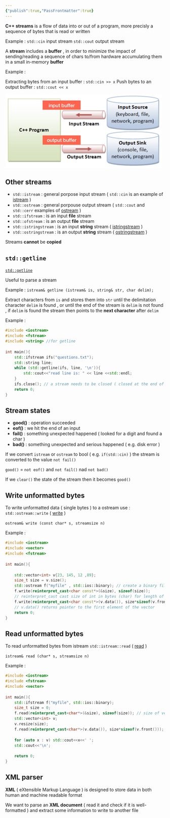 ```yaml
---
{"publish":true,"PassFrontmatter":true}
---
```


**C++ streams** is a flow of data into or out of a program, more precisly a sequence of bytes that is read or written

Example : 
`std::cin` input stream
`std::cout` output stream

A **stream** includes a **buffer** , in order to minimize the impact of sending/reading a sequence of chars to/from hardware accumulating them in a small in-memory **buffer**

Example :

Extracting bytes from an input buffer : `std::cin >> x`
Push bytes to an output buffer : `std::cout << x`

![Immagine 2023-04-13 121554.png](../../../Resources/Immagine%202023-04-13%20121554.png)

## Other streams 

+ `std::istream` : general porpose input stream ( `std::cin` is an example of [istream](https://cplusplus.com/reference/istream/istream/) ) 
+ `std::ostream` : general porpouse output stream ( `std::cout` and `std::cerr` examples of [ostream](https://cplusplus.com/reference/ostream/ostream/) )
+ `std::ifstream` : is an input **file** stream 
+ `std::ofstream` : is an output **file** stream 
+ `std::istringstream` : is an input **string** stream ( [istringstream](https://cplusplus.com/reference/sstream/istringstream/) )
+ `std::ostringstream` : is an output **string** stream ( [ostringstream](https://cplusplus.com/reference/sstream/ostringstream/) ) 

Streams **cannot** be **copied**  

## `std::getline`
[`std::getline`](https://cplusplus.com/reference/string/string/getline/)

Useful to parse a stream  

Example : 
`istream& getline (istream& is, string& str, char delim);`

Extract characters from `is` and stores them into `str` until the delimitation character `delim` is found , or until the end of the stream is `delim` is not found , if `delim` is found the stream then points to the **next character** after `delim`

Example :
```c++
#include <iostream>
#include <fstream>
#include <string> //for getline

int main(){
	std::ifstream ifs("questions.txt");
	std::string line;
	while (std::getline(ifs, line, '\n')){
		std::cout<<"read line is: " << line <<std::endl;
	}
	ifs.close(); // a stream needs to be closed ( closed at the end of a scope )
	return 0;
}
```

## Stream states

+ **good()** : operation succeeded 
+ **eof()** : we hit the end of an input
+ **fail()** : something unexpected happened ( looked for a digit and found a char )
+ **bad()** : something unexpected and serious happened ( e.g. disk error )

If we convert `istream` or `ostream` to bool ( e.g. `if(std::cin)` )  the stream is converted to the value `not fail()`

`good()` = `not eof()` and `not fail()` nad `not bad()`

If we `clear()` the state of the stream then it becomes `good()`


## Write unformatted bytes

To write unformatted data ( single bytes ) to a ostream use : `std::ostream::write` ( [write](https://cplusplus.com/reference/ostream/ostream/write/) )

`ostream& write (const char* s, streamsize n)`

Example : 

```c++
#include <iostream>
#include <vector>
#include <fstream>

int main(){

	std::vector<int> v{23, 145, 12 ,89};
	size_t size = v.size();
	std::ostream f("myfile" , std::ios::binary); // create a binary file
	f.write(reinterpret_cast<char const*>(&size), sizeof(size)); 
	// reinterpret_cast cast size of int in bytes (char) for length of size
	f.write(reinterpret_cast<char const*>(v.data()), size*sizeof(v.front()));
	// v.data() returns pointer to the first element of the vector
	return 0; 
}
```


## Read unformatted bytes

To read unformatted bytes from istream `std::istream::read` ( [read](https://cplusplus.com/reference/istream/istream/read/) )

`istream& read (char* s, streamsize n)`

Example :
```c++
#include <iostream>
#include <fstream>
#include <vector>

int main(){
	std::ifstream f("myfile", std::ios::binary);
	size_t size = 0;
	f.read(reinterpret_cast<char*>(&size), sizeof(size)); // size of vector
	std::vector<int> v;
	v.resize(size);
	f.read(reinterpret_cast<char*>(v.data()), size*sizeof(v.front()));

	for (auto x : v) std::cout<<x<<' ';
	std::cout<<'\n';

	return 0;
}
```


## XML parser

**XML** ( eXtensible Markup Language ) is designed to store data in both human and machine readable format

We want to parse an **XML document** ( read it and check if it is well-formatted ) and extract some information to write to another file
